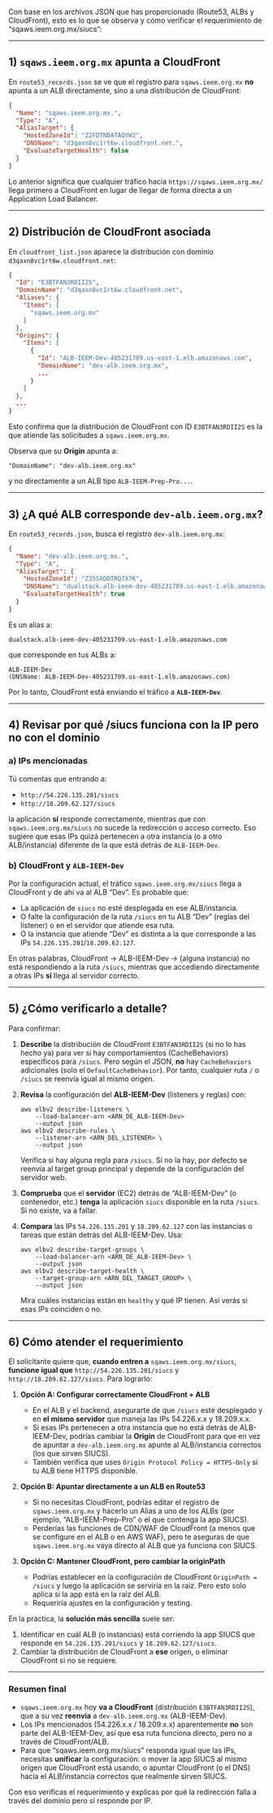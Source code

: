 

Con base en los archivos JSON que has proporcionado (Route53, ALBs y CloudFront), esto es lo que se observa y cómo verificar el requerimiento de “sqaws.ieem.org.mx/siucs”:

---

## 1) **`sqaws.ieem.org.mx` apunta a CloudFront**

En `route53_records.json` se ve que el registro para `sqaws.ieem.org.mx` **no** apunta a un ALB directamente, sino a una distribución de CloudFront:

```json
{
  "Name": "sqaws.ieem.org.mx.",
  "Type": "A",
  "AliasTarget": {
    "HostedZoneId": "Z2FDTNDATAQYW2",
    "DNSName": "d3qaxn8vc1rt6w.cloudfront.net.",
    "EvaluateTargetHealth": false
  }
}
```

Lo anterior significa que cualquier tráfico hacia `https://sqaws.ieem.org.mx/` llega primero a CloudFront en lugar de llegar de forma directa a un Application Load Balancer.

---

## 2) **Distribución de CloudFront asociada**

En `cloudfront_list.json` aparece la distribución con dominio `d3qaxn8vc1rt6w.cloudfront.net`:

```json
{
  "Id": "E3BTFAN3RDII2S",
  "DomainName": "d3qaxn8vc1rt6w.cloudfront.net",
  "Aliases": {
    "Items": [
      "sqaws.ieem.org.mx"
    ]
  },
  "Origins": {
    "Items": [
      {
        "Id": "ALB-IEEM-Dev-405231709.us-east-1.elb.amazonaws.com",
        "DomainName": "dev-alb.ieem.org.mx",
        ...
      }
    ]
  },
  ...
}
```

Esto confirma que la distribución de CloudFront con ID `E3BTFAN3RDII2S` es la que atiende las solicitudes a `sqaws.ieem.org.mx`.

Observa que su **Origin** apunta a:

```
"DomainName": "dev-alb.ieem.org.mx"
```

y no directamente a un ALB tipo `ALB-IEEM-Prep-Pro...`.

---

## 3) **¿A qué ALB corresponde `dev-alb.ieem.org.mx`?**

En `route53_records.json`, busca el registro `dev-alb.ieem.org.mx`:

```json
{
  "Name": "dev-alb.ieem.org.mx.",
  "Type": "A",
  "AliasTarget": {
    "HostedZoneId": "Z35SXDOTRQ7X7K",
    "DNSName": "dualstack.alb-ieem-dev-405231709.us-east-1.elb.amazonaws.com.",
    "EvaluateTargetHealth": true
  }
}
```

Es un alias a:

```
dualstack.alb-ieem-dev-405231709.us-east-1.elb.amazonaws.com
```

que corresponde en tus ALBs a:

```
ALB-IEEM-Dev
(DNSName: ALB-IEEM-Dev-405231709.us-east-1.elb.amazonaws.com)
```

Por lo tanto, CloudFront está enviando el tráfico a **`ALB-IEEM-Dev`**.

---

## 4) **Revisar por qué /siucs funciona con la IP pero no con el dominio**

### a) IPs mencionadas

Tú comentas que entrando a:

- `http://54.226.135.201/siucs`
- `http://18.209.62.127/siucs`

la aplicación **sí** responde correctamente, mientras que con `sqaws.ieem.org.mx/siucs` no sucede la redirección o acceso correcto. Eso sugiere que esas IPs quizá pertenecen a otra instancia (o a otro ALB/instancia) diferente de la que está detrás de `ALB-IEEM-Dev`.

### b) CloudFront y `ALB-IEEM-Dev`

Por la configuración actual, el tráfico `sqaws.ieem.org.mx/siucs` llega a CloudFront y de ahí va al ALB “Dev”. Es probable que:

- La aplicación de `siucs` no esté desplegada en ese ALB/instancia.
- O falte la configuración de la ruta `/siucs` en tu ALB “Dev” (reglas del listener) o en el servidor que atiende esa ruta.
- O la instancia que atiende “Dev” es distinta a la que corresponde a las IPs `54.226.135.201`/`18.209.62.127`.

En otras palabras, CloudFront → ALB-IEEM-Dev → (alguna instancia) no está respondiendo a la ruta `/siucs`, mientras que accediendo directamente a otras IPs **sí** llega al servidor correcto.

---

## 5) **¿Cómo verificarlo a detalle?**

Para confirmar:

1. **Describe** la distribución de CloudFront `E3BTFAN3RDII2S` (si no lo has hecho ya) para ver si hay comportamientos (CacheBehaviors) específicos para `/siucs`. Pero según el JSON, **no** hay `CacheBehaviors` adicionales (solo el `DefaultCacheBehavior`). Por tanto, cualquier ruta `/` o `/siucs` se reenvía igual al mismo origen.
    
2. **Revisa** la configuración del **ALB-IEEM-Dev** (listeners y reglas) con:
    
    ```
    aws elbv2 describe-listeners \
        --load-balancer-arn <ARN_DE_ALB-IEEM-Dev>
        --output json
    aws elbv2 describe-rules \
        --listener-arn <ARN_DEL_LISTENER> \
        --output json
    ```
    
    Verifica si hay alguna regla para `/siucs`. Si no la hay, por defecto se reenvía al target group principal y depende de la configuración del servidor web.
    
3. **Comprueba** que el **servidor** (EC2) detrás de “ALB-IEEM-Dev” (o contenedor, etc.) **tenga** la aplicación `siucs` disponible en la ruta `/siucs`. Si no existe, va a fallar.
    
4. **Compara** las IPs `54.226.135.201` y `18.209.62.127` con las instancias o tareas que están detrás del ALB-IEEM-Dev. Usa:
    
    ```
    aws elbv2 describe-target-groups \
        --load-balancer-arn <ARN_DE_ALB-IEEM-Dev> \
        --output json
    aws elbv2 describe-target-health \
        --target-group-arn <ARN_DEL_TARGET_GROUP> \
        --output json
    ```
    
    Mira cuáles instancias están en `healthy` y qué IP tienen. Así verás si esas IPs coinciden o no.
    

---

## 6) **Cómo atender el requerimiento**

El solicitante quiere que, **cuando entren a** `sqaws.ieem.org.mx/siucs`, **funcione igual que** `http://54.226.135.201/siucs` y `http://18.209.62.127/siucs`. Para lograrlo:

1. **Opción A: Configurar correctamente CloudFront + ALB**
    
    - En el ALB y el backend, asegurarte de que `/siucs` esté desplegado y en **el mismo servidor** que maneja las IPs 54.226.x.x y 18.209.x.x.
    - Si esas IPs pertenecen a otra instancia que no está detrás de ALB-IEEM-Dev, podrías cambiar la **Origin** de CloudFront para que en vez de apuntar a `dev-alb.ieem.org.mx` apunte al ALB/instancia correctos (los que sirven SIUCS).
    - También verifica que uses `Origin Protocol Policy = HTTPS-Only` si tu ALB tiene HTTPS disponible.
2. **Opción B: Apuntar directamente a un ALB en Route53**
    
    - Si no necesitas CloudFront, podrías editar el registro de `sqaws.ieem.org.mx` y hacerlo un Alias a uno de los ALBs (por ejemplo, “ALB-IEEM-Prep-Pro” o el que contenga la app SIUCS).
    - Perderías las funciones de CDN/WAF de CloudFront (a menos que se configure en el ALB o en AWS WAF), pero te aseguras de que `sqaws.ieem.org.mx` vaya directo al ALB que ya funciona con SIUCS.
3. **Opción C: Mantener CloudFront, pero cambiar la originPath**
    
    - Podrías establecer en la configuración de CloudFront `OriginPath = /siucs` y luego la aplicación se serviría en la raíz. Pero esto solo aplica si la app está en la raíz del ALB.
    - Requeriría ajustes en la configuración y testing.

En la práctica, la **solución más sencilla** suele ser:

1. Identificar en cuál ALB (o instancias) está corriendo la app SIUCS que responde en `54.226.135.201/siucs` y `18.209.62.127/siucs`.
2. Cambiar la distribución de CloudFront a **ese** origen, o eliminar CloudFront si no se requiere.

---

### Resumen final

- `sqaws.ieem.org.mx` hoy **va a CloudFront** (distribución `E3BTFAN3RDII2S`), que a su vez **reenvía** a `dev-alb.ieem.org.mx` (ALB-IEEM-Dev).
- Los IPs mencionados (54.226.x.x / 18.209.x.x) aparentemente **no** son parte del ALB-IEEM-Dev, así que esa ruta funciona directo, pero no a través de CloudFront/ALB.
- Para que “sqaws.ieem.org.mx/siucs” responda igual que las IPs, necesitas **unificar** la configuración: o mover la app SIUCS al mismo origen que CloudFront está usando, o apuntar CloudFront (o el DNS) hacia el ALB/instancia correctos que realmente sirven SIUCS.

Con eso verificas el requerimiento y explicas por qué la redirección falla a través del dominio pero sí responde por IP.